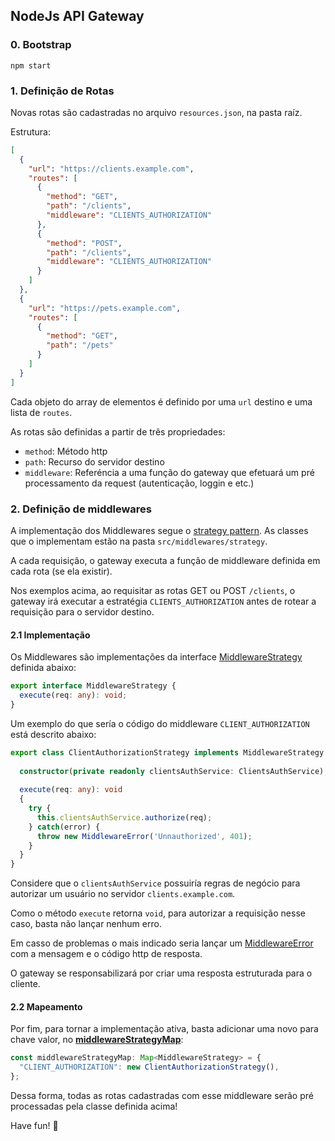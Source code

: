 ## NodeJs API Gateway

### 0. Bootstrap

`npm start`

### 1. Definição de Rotas

Novas rotas são cadastradas no arquivo `resources.json`, na pasta raíz.

Estrutura:

```json
[
  {
    "url": "https://clients.example.com",
    "routes": [
      {
        "method": "GET",
        "path": "/clients",
        "middleware": "CLIENTS_AUTHORIZATION"
      },
      {
        "method": "POST",
        "path": "/clients",
        "middleware": "CLIENTS_AUTHORIZATION"
      }
    ]
  },
  {
    "url": "https://pets.example.com",
    "routes": [
      {
        "method": "GET",
        "path": "/pets"
      }
    ]
  }
]
```

Cada objeto do array de elementos é definido por uma `url` destino e uma lista de `routes`.

As rotas são definidas a partir de três propriedades:

 - `method`: Método http
 - `path`: Recurso do servidor destino
 - `middleware`: Referéncia a uma função do gateway que efetuará um pré processamento da request (autenticação, loggin e etc.)

### 2. Definição de middlewares

A implementação dos Middlewares segue o [strategy pattern](https://refactoring.guru/design-patterns/strategy). As classes que o implementam estão na pasta `src/middlewares/strategy`.

A cada requisição, o gateway executa a função de middleware definida em cada rota (se ela existir).

Nos exemplos acima, ao requisitar as rotas GET ou POST `/clients`, o gateway irá executar a estratégia `CLIENTS_AUTHORIZATION` antes de rotear a requisição para o servidor destino.

#### 2.1 Implementação

Os Middlewares são implementações da interface [MiddlewareStrategy](/src/middlewares/strategy/impl) definida abaixo:

```typescript
export interface MiddlewareStrategy {
  execute(req: any): void;
}
```

Um exemplo do que sería o código do middleware `CLIENT_AUTHORIZATION` está descrito abaixo:

```typescript
export class ClientAuthorizationStrategy implements MiddlewareStrategy {
  
  constructor(private readonly clientsAuthService: ClientsAuthService);
  
  execute(req: any): void
  {
    try {
      this.clientsAuthService.authorize(req);
    } catch(error) {
      throw new MiddlewareError('Unnauthorized', 401);
    }
  }
}
```

Considere que o `clientsAuthService` possuiría regras de negócio para autorizar um usuário no servidor `clients.example.com`.

Como o método `execute` retorna `void`, para autorizar a requisição nesse caso, basta não lançar nenhum erro.

Em casso de problemas o mais indicado seria lançar um [MiddlewareError](/src/middleware/error/middleware-error.ts) com a mensagem e o código http de resposta.

O gateway se responsabilizará por criar uma resposta estruturada para o cliente.

#### 2.2 Mapeamento

Por fim, para tornar a implementação ativa, basta adicionar uma novo para chave valor, no [**middlewareStrategyMap**](/src/middleware/strategy/middleware-strategy-map.ts):

```typescript
const middlewareStrategyMap: Map<MiddlewareStrategy> = {
  "CLIENT_AUTHORIZATION": new ClientAuthorizationStrategy(),
};
```

Dessa forma, todas as rotas cadastradas com esse middleware serão pré processadas pela classe definida acima!

Have fun! :rocket:
